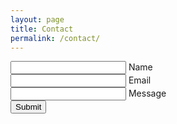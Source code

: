 ```yaml
---
layout: page
title: Contact
permalink: /contact/
---
```



<form action="https://formspree.io/yeserikcan@gmail.com" method="POST">
  <div class="group">
    <input type="text" name="name" required>
    <label for="name">Name</label>
    <div class="bar"></div>
  </div>
  <div class="group">
    <input type="email" name="_replyto" required>
    <label for="_replyto">Email</label>
    <div class="bar"></div>
  </div>
  <div class="group">
    <input type="text" name="message" required>
    <label for="message">Message</label>
    <div class="bar"></div>
  </div>
  <input type="hidden" name="_next" value="{{ site.baseurl }}/thanks" />
  <input type="submit" value="Submit">
</form>

